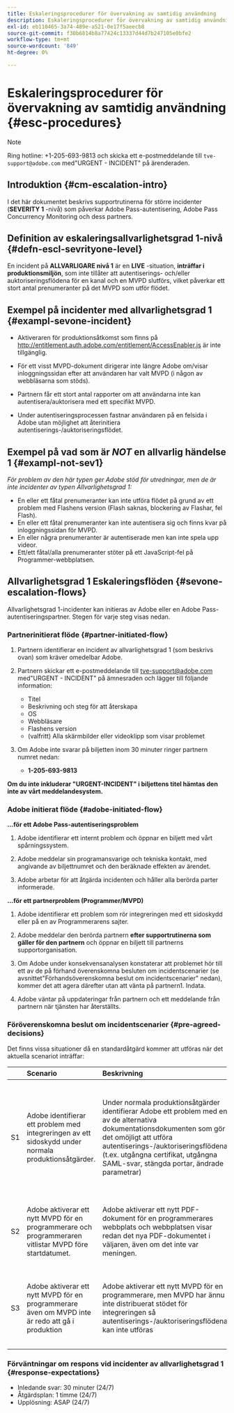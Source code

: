 ```yaml
---
title: Eskaleringsprocedurer för övervakning av samtidig användning
description: Eskaleringsprocedurer för övervakning av samtidig användning
exl-id: eb110465-3a74-489e-a521-0e17f5aeecb8
source-git-commit: f30b6814b8a77424c13337d44d7b247105e0bfe2
workflow-type: tm+mt
source-wordcount: '849'
ht-degree: 0%

---
```


# Eskaleringsprocedurer för övervakning av samtidig användning {#esc-procedures}

>[!NOTE]
>
>Ring hotline: +1-205-693-9813 och skicka ett e-postmeddelande till `tve-support@adobe.com` med&quot;URGENT - INCIDENT&quot; på ärenderaden.


## Introduktion {#cm-escalation-intro}

I det här dokumentet beskrivs supportrutinerna för större incidenter (**SEVERITY 1** -nivå) som påverkar Adobe Pass-autentisering, Adobe Pass Concurrency Monitoring och dess partners.

## Definition av eskaleringsallvarlighetsgrad 1-nivå {#defn-escl-sevrityone-level}

En incident på **ALLVARLIGARE nivå 1** är en **LIVE** -situation, **inträffar i produktionsmiljön**, som inte tillåter att autentiserings- och/eller auktoriseringsflödena för en kanal och en MVPD slutförs, vilket påverkar ett stort antal prenumeranter på det MVPD som utför flödet.

## Exempel på incidenter med allvarlighetsgrad 1 {#exampl-sevone-incident}

* Aktiveraren för produktionsåtkomst som finns på <http://entitlement.auth.adobe.com/entitlement/AccessEnabler.js> är inte tillgänglig.

* För ett visst MVPD-dokument dirigerar inte längre Adobe om/visar inloggningssidan efter att användaren har valt MVPD (i någon av webbläsarna som stöds).

* Partnern får ett stort antal rapporter om att användarna inte kan autentisera/auktorisera med ett specifikt MVPD.

* Under autentiseringsprocessen fastnar användaren på en felsida i Adobe utan möjlighet att återinitiera autentiserings-/auktoriseringsflödet.


## Exempel på vad som är *NOT* en allvarlig händelse 1 {#exampl-not-sev1}

*För problem av den här typen ger Adobe stöd för utredningar, men de är inte incidenter av typen Allvarlighetsgrad 1:*

* En eller ett fåtal prenumeranter kan inte utföra flödet på grund av ett problem med Flashens version (Flash saknas, blockering av Flashar, fel Flash).
* En eller ett fåtal prenumeranter kan inte autentisera sig och finns kvar på inloggningssidan för MVPD.
* En eller några prenumeranter är autentiserade men kan inte spela upp videor.
* Ett/ett fåtal/alla prenumeranter stöter på ett JavaScript-fel på Programmer-webbplatsen.

## Allvarlighetsgrad 1 Eskaleringsflöden {#sevone-escalation-flows}

Allvarlighetsgrad 1-incidenter kan initieras av Adobe eller en Adobe Pass-autentiseringspartner. Stegen för varje steg visas nedan.

### Partnerinitierat flöde {#partner-initiated-flow}

1. Partnern identifierar en incident av allvarlighetsgrad 1 (som beskrivs ovan) som kräver omedelbar Adobe.

1. Partnern skickar ett e-postmeddelande till tve-support@adobe.com med&quot;URGENT - INCIDENT&quot; på ämnesraden och lägger till följande information:

   * Titel
   * Beskrivning och steg för att återskapa
   * OS
   * Webbläsare
   * Flashens version
   * (valfritt) Alla skärmbilder eller videoklipp som visar problemet

1. Om Adobe inte svarar på biljetten inom 30 minuter ringer partnern numret nedan:

   * **1-205-693-9813**


**Om du inte inkluderar &quot;URGENT-INCIDENT&quot; i biljettens titel hämtas den inte av vårt meddelandesystem.**

### Adobe initierat flöde {#adobe-initiated-flow}

**...för ett Adobe Pass-autentiseringsproblem**

1. Adobe identifierar ett internt problem och öppnar en biljett med vårt spårningssystem.

1. Adobe meddelar sin programansvarige och tekniska kontakt, med angivande av biljettnumret och den beräknade effekten av ärendet.

1. Adobe arbetar för att åtgärda incidenten och håller alla berörda parter informerade.


**...för ett partnerproblem (Programmer/MVPD)**

1. Adobe identifierar ett problem som rör integreringen med ett sidoskydd eller på en av Programmerarens sajter.

1. Adobe meddelar den berörda partnern **efter supportrutinerna som gäller för den partnern** och öppnar en biljett till partnerns supportorganisation.

1. Om Adobe under konsekvensanalysen konstaterar att problemet hör till ett av de på förhand överenskomna besluten om incidentscenarier (se avsnittet&quot;Förhandsöverenskomna beslut om incidentscenarier&quot; nedan), kommer det att agera därefter utan att vänta på partnern1. Indata.

1. Adobe väntar på uppdateringar från partnern och ett meddelande från partnern när tjänsten har återställts.

### Föröverenskomna beslut om incidentscenarier {#pre-agreed-decisions}

Det finns vissa situationer då en standardåtgärd kommer att utföras när det aktuella scenariot inträffar:

|    | Scenario | Beskrivning | Åtgärder |
|:---:|:---|:---|:---|
| S1 | Adobe identifierar ett problem med integreringen av ett sidoskydd under normala produktionsåtgärder. | Under normala produktionsåtgärder identifierar Adobe ett problem med en av de alternativa dokumentationsdokumenten som gör det omöjligt att utföra autentiserings-/auktoriseringsflödena (t.ex. utgångna certifikat, utgångna SAML-svar, stängda portar, ändrade parametrar) | Adobe ska underrätta de berörda programmerarna och distributörerna om detta. Adobe kommer att avaktivera denna MVPD för alla berörda programmerare. Adobe kommer att öppna en biljett med det godkända sidoskyddet enligt det överenskomna stödförfarandet med detta sidoskydd |
| S2 | Adobe aktiverar ett nytt MVPD för en programmerare och programmeraren vitlistar MVPD före startdatumet. | Adobe aktiverar ett nytt PDF-dokument för en programmerares webbplats och webbplatsen visar redan det nya PDF-dokumentet i väljaren, även om det inte var meningen. | Adobe meddelar programmeraren om det nya MVPD-värdet som visas i väljaren före det schemalagda datumet. Programmeraren kommer vid behov att ta bort den från väljaren. |
| S3 | Adobe aktiverar ett nytt MVPD för en programmerare även om MVPD inte är redo att gå i produktion | Adobe aktiverar ett nytt MVPD för en programmerare, men MVPD har ännu inte distribuerat stödet för integreringen så autentiserings-/auktoriseringsflödena kan inte utföras | Adobe kommer endast att genomföra driftsättningen om programmeraren så begär. Programmeraren ansvarar för att vitlistningen av det virtuella dokumentationsdokumentet görs när alla tester har utförts. |

### Förväntningar om respons vid incidenter av allvarlighetsgrad 1 {#response-expectations}

* Inledande svar: 30 minuter (24/7)
* Åtgärdsplan: 1 timme (24/7)
* Upplösning: ASAP (24/7)
